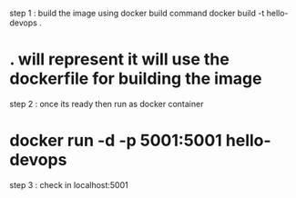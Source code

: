 step 1 : build the image using docker build command
docker build -t hello-devops .
# . will represent it will use the dockerfile for building the image
step 2 : 
once its ready then run as docker container
# docker run -d -p 5001:5001 hello-devops
step 3 :
check in localhost:5001 